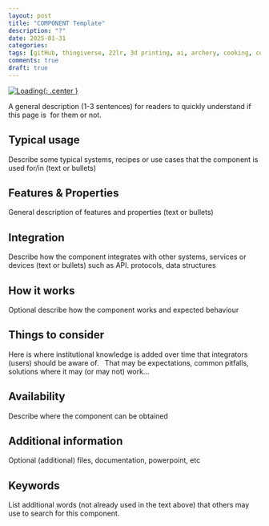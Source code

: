```yaml
---
layout: post
title: "COMPONENT Template"
description: "?"
date: 2025-01-31
categories: 
tags: [gitHub, thingiverse, 22lr, 3d printing, ai, archery, cooking, conservation, diy, electronics, gunsmithing, hunting, sports]
comments: true
draft: true
---
```

[![Loading](/assets/loading.png){: .center }](/assets/loading.png)

A general description (1-3 sentences) for readers to quickly understand if this page is  for them or not.

## Typical usage

Describe some typical systems, recipes or use cases that the component is used for/in (text or bullets)

## Features & Properties

General description of features and properties (text or bullets)

## Integration

Describe how the component integrates with other systems, services or devices (text or bullets) such as API. protocols, data structures

## How it works

Optional describe how the component works and expected behaviour

## Things to consider

Here is where institutional knowledge is added over time that integrators (users) should be aware of.   That may be expectations, common pitfalls, solutions where it may (or may not) work…

## Availability

Describe where the component can be obtained

## Additional information

Optional (additional) files, documentation, powerpoint, etc

## Keywords

List additional words (not already used in the text above) that others may use to search for this component.





